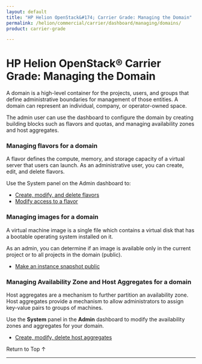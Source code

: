 ```yaml
---
layout: default
title: "HP Helion OpenStack&#174; Carrier Grade: Managing the Domain"
permalink: /helion/commercial/carrier/dashboard/managing/domains/
product: carrier-grade

---
```

<!--PUBLISHED-->

<script>

function PageRefresh {
onLoad="window.refresh"
}

PageRefresh();

</script>

<!--
<p style="font-size: small;"> <a href="/helion/commercial/carrier/ga1/install/">&#9664; PREV</a> | <a href="/helion/commercial/carrier/ga1/install-overview/">&#9650; UP</a> | <a href="/helion/commercial/carrier/ga1/">NEXT &#9654;</a></p> 
-->

# HP Helion OpenStack&#174; Carrier Grade: Managing the Domain

A domain is a high-level container for the projects, users, and groups that define administrative boundaries for management of those entities. A domain can represent an individual, company, or operator-owned space.

The admin user can use the dashboard to configure the domain by creating building blocks such as flavors and quotas, and managing availability zones and host aggregates.	

### Managing flavors for a domain

A flavor defines the compute, memory, and storage capacity of a virtual server that users can launch. As an administrative user, you can create, edit, and delete flavors.

Use the System panel on the Admin dashboard to:

* [Create, modify, and delete flavors](/helion/commercial/carrier/dashboard/managing/flavors/)
* [Modify access to a flavor](/helion/commercial/carrier/dashboard/managing/flavors/access/)

### Managing images for a domain ###

A virtual machine image is a single file which contains a virtual disk that has a bootable operating system installed on it.

As an admin, you can determine if an image is available only in the current project or to all projects in the domain (public).

* [Make an instance snapshot public](/helion/commercial/carrier/dashboard/managing/snapshots/public/)

### Managing Availability Zone and Host Aggregates for a domain

Host aggregates are a mechanism to further partition an availability zone. Host aggregates provide a mechanism to allow administrators to assign key-value pairs to groups of machines. 

Use the **System** panel in the **Admin** dashboard to modify the availability zones and aggregates for your domain.

* [Create, modify, delete host aggregates](/helion/commercial/carrier/dashboard/managing/aggregates/)

<!-- not in Community
### Enabling and disabling services ###

Use the Admin dashboard to enable and disable services in a domain.
-->
<p><a href="#top" style="padding:14px 0px 14px 0px; text-decoration: none;"> Return to Top &#8593; </a></p>


----
